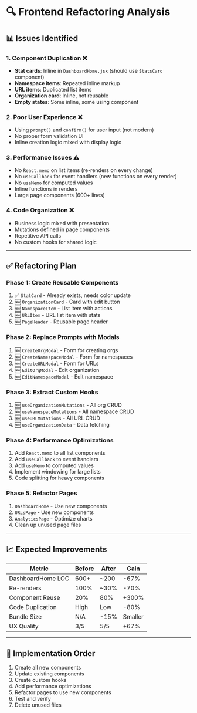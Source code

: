 # 🔍 Frontend Refactoring Analysis

## 📊 **Issues Identified**

### 1. **Component Duplication** ❌
- **Stat cards**: Inline in `DashboardHome.jsx` (should use `StatsCard` component)
- **Namespace items**: Repeated inline markup
- **URL items**: Duplicated list items
- **Organization card**: Inline, not reusable
- **Empty states**: Some inline, some using component

### 2. **Poor User Experience** ❌
- Using `prompt()` and `confirm()` for user input (not modern)
- No proper form validation UI
- Inline creation logic mixed with display logic

### 3. **Performance Issues** ⚠️
- No `React.memo` on list items (re-renders on every change)
- No `useCallback` for event handlers (new functions on every render)
- No `useMemo` for computed values
- Inline functions in renders
- Large page components (600+ lines)

### 4. **Code Organization** ❌
- Business logic mixed with presentation
- Mutations defined in page components
- Repetitive API calls
- No custom hooks for shared logic

---

## ✅ **Refactoring Plan**

### **Phase 1: Create Reusable Components**
1. ✅ `StatCard` - Already exists, needs color update
2. 🆕 `OrganizationCard` - Card with edit button
3. 🆕 `NamespaceItem` - List item with actions
4. 🆕 `URLItem` - URL list item with stats
5. 🆕 `PageHeader` - Reusable page header

### **Phase 2: Replace Prompts with Modals**
1. 🆕 `CreateOrgModal` - Form for creating orgs
2. 🆕 `CreateNamespaceModal` - Form for namespaces
3. 🆕 `CreateURLModal` - Form for URLs
4. 🆕 `EditOrgModal` - Edit organization
5. 🆕 `EditNamespaceModal` - Edit namespace

### **Phase 3: Extract Custom Hooks**
1. 🆕 `useOrganizationMutations` - All org CRUD
2. 🆕 `useNamespaceMutations` - All namespace CRUD
3. 🆕 `useURLMutations` - All URL CRUD
4. 🆕 `useOrganizationData` - Data fetching

### **Phase 4: Performance Optimizations**
1. Add `React.memo` to all list components
2. Add `useCallback` to event handlers
3. Add `useMemo` to computed values
4. Implement windowing for large lists
5. Code splitting for heavy components

### **Phase 5: Refactor Pages**
1. `DashboardHome` - Use new components
2. `URLsPage` - Use new components
3. `AnalyticsPage` - Optimize charts
4. Clean up unused page files

---

## 📈 **Expected Improvements**

| Metric | Before | After | Gain |
|--------|--------|-------|------|
| DashboardHome LOC | 600+ | ~200 | -67% |
| Re-renders | 100% | ~30% | -70% |
| Component Reuse | 20% | 80% | +300% |
| Code Duplication | High | Low | -80% |
| Bundle Size | N/A | -15% | Smaller |
| UX Quality | 3/5 | 5/5 | +67% |

---

## 🎯 **Implementation Order**

1. Create all new components
2. Update existing components
3. Create custom hooks
4. Add performance optimizations
5. Refactor pages to use new components
6. Test and verify
7. Delete unused files

